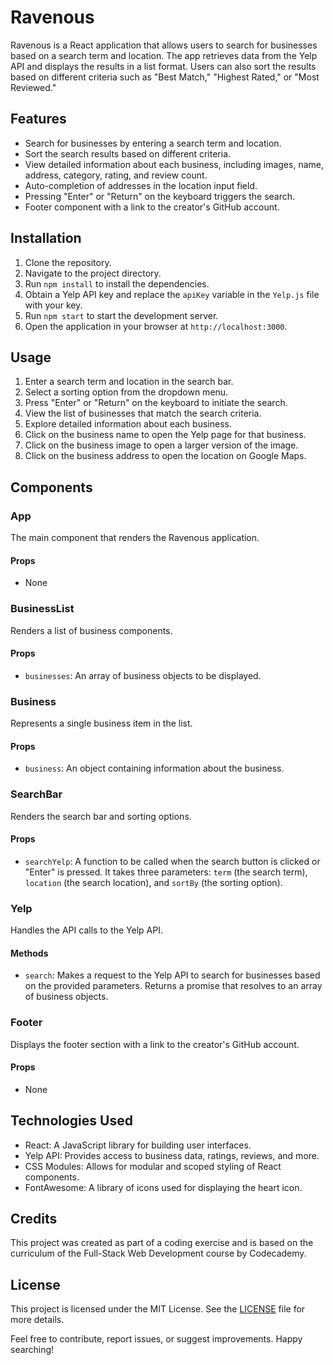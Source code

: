 # Ravenous

Ravenous is a React application that allows users to search for businesses based on a search term and location. The app retrieves data from the Yelp API and displays the results in a list format. Users can also sort the results based on different criteria such as "Best Match," "Highest Rated," or "Most Reviewed."

## Features

- Search for businesses by entering a search term and location.
- Sort the search results based on different criteria.
- View detailed information about each business, including images, name, address, category, rating, and review count.
- Auto-completion of addresses in the location input field.
- Pressing "Enter" or "Return" on the keyboard triggers the search.
- Footer component with a link to the creator's GitHub account.

## Installation

1. Clone the repository.
2. Navigate to the project directory.
3. Run `npm install` to install the dependencies.
4. Obtain a Yelp API key and replace the `apiKey` variable in the `Yelp.js` file with your key.
5. Run `npm start` to start the development server.
6. Open the application in your browser at `http://localhost:3000`.

## Usage

1. Enter a search term and location in the search bar.
2. Select a sorting option from the dropdown menu.
3. Press "Enter" or "Return" on the keyboard to initiate the search.
4. View the list of businesses that match the search criteria.
5. Explore detailed information about each business.
6. Click on the business name to open the Yelp page for that business.
7. Click on the business image to open a larger version of the image.
8. Click on the business address to open the location on Google Maps.

## Components

### App

The main component that renders the Ravenous application.

#### Props

- None

### BusinessList

Renders a list of business components.

#### Props

- `businesses`: An array of business objects to be displayed.

### Business

Represents a single business item in the list.

#### Props

- `business`: An object containing information about the business.

### SearchBar

Renders the search bar and sorting options.

#### Props

- `searchYelp`: A function to be called when the search button is clicked or "Enter" is pressed. It takes three parameters: `term` (the search term), `location` (the search location), and `sortBy` (the sorting option).

### Yelp

Handles the API calls to the Yelp API.

#### Methods

- `search`: Makes a request to the Yelp API to search for businesses based on the provided parameters. Returns a promise that resolves to an array of business objects.

### Footer

Displays the footer section with a link to the creator's GitHub account.

#### Props

- None

## Technologies Used

- React: A JavaScript library for building user interfaces.
- Yelp API: Provides access to business data, ratings, reviews, and more.
- CSS Modules: Allows for modular and scoped styling of React components.
- FontAwesome: A library of icons used for displaying the heart icon.

## Credits

This project was created as part of a coding exercise and is based on the curriculum of the Full-Stack Web Development course by Codecademy.

## License

This project is licensed under the MIT License. See the [LICENSE](LICENSE) file for more details.

Feel free to contribute, report issues, or suggest improvements. Happy searching!
